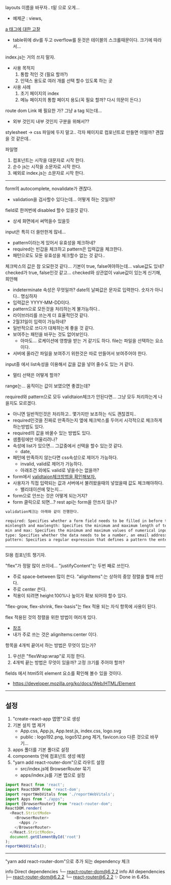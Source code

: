 layouts 이름을 바꾸자.. t밑 으로 오게... 
  - 예제군 : views, 

[a 태그에 대한 고찰](https://github.com/jsx-eslint/eslint-plugin-jsx-a11y/blob/HEAD/docs/rules/anchor-is-valid.md)

* table위에 div를 두고 overflow를 둔것은 테이블의 스크롤때문이다. 크기에 따라서... 

index.js는 거의 쓰지 말자.
  - 사용 목적지
    1. 통합 적인 것 (필요 할까?)
    2. 인덱스 용도로 여러 개를 선택 할수 있도록 하는 곳
  - 사용 사례
    1. 초기 페이지의 index
    2. 메뉴 페이지의 통합 페이지 용도(꼭 필요 할까? 다시 의문이 든다.)

route dom Link 왜 필요한 가? 그냥 a tag 되는데...
  - 외부 것인지 내부 것인지 구분을 위해서??

stylesheet -> css 파일에 두지 말고.. 각자 페이지로 컴포넌트로 만들면 어떨까? 괜찮을 것 같은데..

파일명
  1. 컴포넌트는 시작을 대문자로 시작 한다.
  2. 순수 js는 시작을 소문자로 시작 한다.
  3. 예외로 index.js는 소문자로 시작 한다.

---
form의 autocomplete, novalidate가 괜찮다.
  - validation을 검사할수 있다는데... 어떻게 하는 것일까?

field로 한꺼번에 disabled 할수 있을것 같다.
  - 상세 화면에서 써먹을수 있을듯


input은 특히 더 쓸만한게 많네...
  - pattern이라는게 있어서 유효성을 체크하네?
  - required는 빈갑을 체크하고 pattern은 입력값을 체크한다.
  - 패턴으로도 모둔 유효성을 체크할수 없는 것 같다..



체크박스의 값은 참 오묘한것 같다...
기본이 true, false여야하는데... value값도 있네?
checked가 true, false인것 같고... 
checked와 상관없이 value값이 있는게 신기해, 희안해
  - indeterminate 속성은 무엇일까? 
date의 날짜값은 문자로 입력한다. 숫자가 아니다.. 명심하자
  - 입력값은 YYYY-MM-DD이다. 
  - pattern으로 모든것을 처리하는게 불가능하다..
  - 라이브러리를 쓰는게 더 효율적인것 같다.
  - 2월31일이 입력이 가능하네?
  - 일반적으로 쓰다가 대체하는게 좋을 것 같다.
  - 보여주는 패턴을 바꾸는 것도 없어보인다.
    - 아마도... 로케이션에 영향을 받는 거 같기도 하다.
file는 파일을 선택하는 요소이다. 
  - 서버에 올라간 파일을 보여주기 위한것은 따로 만들어서 보여주어야 한다.

input중 에서 list속성을 이용해서 값을 값을 넣어 줄수도 있는 거 같다.
  - 멀티 선택은 어떻게 할까?

range는... 움직이는 값이 보였으면 좋겠는데?

required와 pattern으로 모두 validtaion체크가 안된다면...
그냥 모두 처리하는게 나을지도 모르겠다.
  - 아니면 일반적인것은 처리하고.. 몇가지만 보조하는 식도 괜찮겠지..
  - required인것을 진짜로 만족하는지 옆에 체크박스를 두어서 시각적으로 체크하게 하는방법도 있다. 
  - required의 값을 바꿀수 있는 방법도 있다.
  - 샘플링에만 어울리려나?
  - 속성에 list가 있으면... 그값중에서 선택을 할수 있는것 같다.
    - date, 
  - 패턴에 만족하지 않는다면 css속성으로 제어가 가능하다.
    - invalid, valid로 제어가 가능하다.
    - 아래조건 외에도 valid로 넣을수는 없을까?
  - form에서 [validtaion체크방법을 확인해보자.](https://developer.mozilla.org/en-US/docs/Learn/Forms/Form_validation)
  - 사용자가 직접 입력되는 값과 서버에서 불려왔을때의 넣었을때 값도 체크해야하다.
    - 밸리데이션에 맞는지...
  - form으로 안쓰는 것은 어떻게 되는거지?
  - form 클릭으로 되면...? rest api는 form을 안쓰지 않나?

```markdown
validation체크는 아래와 같이 진행한다.

required: Specifies whether a form field needs to be filled in before the form can be submitted.
minlength and maxlength: Specifies the minimum and maximum length of textual data (strings)
min and max: Specifies the minimum and maximum values of numerical input types
type: Specifies whether the data needs to be a number, an email address, or some other specific preset type.
pattern: Specifies a regular expression that defines a pattern the entered data needs to follow.
```

---

SI용 컴포넌트 챙기자.

"flex"가 정말 많이 쓰이네...
"justifyContent"는 두번 째로 쓰인다.
  - 주로 space-between 많이 쓴다.
"alignItems":는 상하의 중앙 정렬을 할때 쓰인다.
  - 주로 center 쓴다.
  - 적용이 되려면 height:100%나 높이가 확보 되어야 할수 있다.

"flex-grow, flex-shrink, flex-basis"는 flex 적용 되는 자식 항목에 사용이 된다.

flex 적용된 것의 정렬을 위한 방법이 여러개 있다.
  - [참조](https://velog.io/@jary/flex%EB%A5%BC-%EC%9D%B4%EC%9A%A9%ED%95%9C-%EA%B0%80%EC%9A%B4%EB%8D%B0-%EC%A0%95%EB%A0%AC)
  - 내가 주로 쓰는 것은 alignItems:center 이다.

항목을 4개씩 끝어서 하는 방법은 무엇이 있는가?
1. 우선은 "flexWrap:wrap"로 지정 한다.
2. 4개씩 끝는 방법은 무엇이 있을까? 고정 크기를 주어야 할까?


fields 에서 html5의 element 요소를 확인해 볼수 있을 것이다.
  - https://developer.mozilla.org/ko/docs/Web/HTML/Element

---
## 설정 
1. "create-react-app 앱명"으로 생성
2. 기본 설치 앱 제거
   - App.css, App.js, App.test.js, index.css, logo.svg 
   - public : logo192.png, logo512.png 제거, favicon.ico 다른 것으로 바꾸기...
3. apps 폴더를 기본 폴더로 설정
4. components 안에 컴포넌트 생성 예정
5. "yarn add react-router-dom"으로 라우트 설정
   - src/index.js에 BrowserRouter 묶기
   - apps/index.js를 기본 앱으로 설정
   
```js
import React from 'react';
import ReactDOM from 'react-dom';
import reportWebVitals from './reportWebVitals';
import Apps from "./apps";
import {BrowserRouter} from "react-router-dom";
ReactDOM.render(
  <React.StrictMode>
    <BrowserRouter>
      <Apps />
    </BrowserRouter>
  </React.StrictMode>,
  document.getElementById('root')
);
reportWebVitals();

```

---

"yarn add react-router-dom"으로 추가 되는 dependency 체크

info Direct dependencies
└─ react-router-dom@6.2.2
info All dependencies
├─ react-router-dom@6.2.2
└─ react-router@6.2.2
✨  Done in 6.45s.